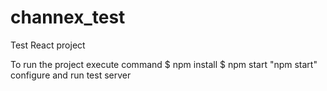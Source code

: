 # channex_test
Test React project

To run the project execute command
 $ npm install
 $ npm start 
"npm start" configure and run test server 
